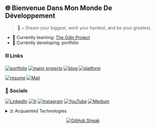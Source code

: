 ## :globe_with_meridians: Bienvenue Dans Mon Monde De Développement 
> 📜 ~ Dream your biggest, work your hardest, and be your greatest.

- 🌱 Currently learning: [The Odin Project](https://www.theodinproject.com/)
- 🌱 Currently developing: portfolio

### ⛓ Links 
[![portfolio](https://img.shields.io/badge/portfolio-555555?style=for-the-badge&logo=rocket&logoColor=white)]()
[![major projects](https://img.shields.io/badge/major_projects-555555?style=for-the-badge&logo=adobe-creative-cloud&logoColor=white)]()
[![blog](https://img.shields.io/badge/blog-555555?style=for-the-badge&logo=blogger&logoColor=white)]()
[![platform](https://img.shields.io/badge/learning_platform-555555?style=for-the-badge&logo=lightning&logoColor=white)]()

[![resume](https://img.shields.io/badge/resume-111111?style=for-the-badge&logo=read.cv&logoColor=white)]()
[![Mail](https://img.shields.io/badge/reach_out-D14836?style=for-the-badge&logo=gmail&logoColor=white)]()

### 💬 Socials 
[![LinkedIn](https://img.shields.io/badge/LinkedIn-0A66C2?style=for-the-badge&logo=linkedin&logoColor=white)](https://www.linkedin.com/in/abraham-silvanus-dacosta-99b9b41b8/)
[![X](https://img.shields.io/badge/X-000000?style=for-the-badge&logo=twitter&logoColor=white)](https://twitter.com/DaCostaSilvan_s)
[![Instagram](https://img.shields.io/badge/Instagram-E4405F?style=for-the-badge&logo=instagram&logoColor=white)](https://www.instagram.com/evergre_n/)
[![YouTube](https://img.shields.io/badge/YouTube-FF0000?style=for-the-badge&logo=youtube&logoColor=white)]()
[![Medium](https://img.shields.io/badge/Medium-000000?style=for-the-badge&logo=medium&logoColor=white)]()

<details>
<summary> ⚖️ Acquainted Technologies</summary>

| Rank | Technology     |
|-----:|--------------|
|     1| <p align="center"><img src="https://cdn.jsdelivr.net/gh/devicons/devicon/icons/javascript/javascript-original.svg" width="48" height="48" alt="JavaScript" /><br/><strong>JavaScript</strong></p> |
|     2| <p align="center"><img src="https://cdn.jsdelivr.net/gh/devicons/devicon/icons/css3/css3-original.svg" width="48" height="48" alt="CSS" /><br/><strong>CSS</strong></p> |
|     3| <p align="center"><img src="https://cdn.jsdelivr.net/gh/devicons/devicon/icons/html5/html5-original.svg" width="48" height="48" alt="HTML" /><br/><strong>HTML</strong></p> |
|     4| <p align="center"><img src="https://cdn.jsdelivr.net/gh/devicons/devicon/icons/react/react-original.svg" width="48" height="48" alt="React" /><br/><strong>React</strong></p> |
|     5| <p align="center"><img src="https://cdn.jsdelivr.net/gh/devicons/devicon/icons/nodejs/nodejs-original.svg" width="48" height="48" alt="Node.js" /><br/><strong>Node.js</strong></p> |
|     6| <p align="center"><img src="https://cdn.jsdelivr.net/gh/devicons/devicon/icons/linux/linux-original.svg" width="48" height="48" alt="Linux" /><br/><strong>Linux</strong></p> |
|     7| <p align="center"><img src="https://cdn.jsdelivr.net/gh/devicons/devicon/icons/git/git-original.svg" width="48" height="48" alt="GIT" /><br/><strong>GIT</strong></p> |
|     8| <p align="center"><img src="https://cdn.jsdelivr.net/gh/devicons/devicon/icons/webpack/webpack-original.svg" width="48" height="48" alt="Webpack" /><br/><strong>Webpack</strong></p> |
|     9| <p align="center"><img src="https://cdn.jsdelivr.net/gh/devicons/devicon/icons/vscode/vscode-original.svg" width="48" height="48" alt="VS Code" /><br/><strong>VS Code</strong></p> |
|    10| <p align="center"><img src="https://cdn.jsdelivr.net/gh/devicons/devicon/icons/eslint/eslint-original.svg" width="48" height="48" alt="ESLint" /><br/><strong>ESLint</strong></p> |
|    11| <p align="center"><img src="https://cdn.jsdelivr.net/gh/devicons/devicon/master/icons/prettier/prettier-original.svg" width="48" height="48" alt="Prettier" /><br/><strong>Prettier</strong></p> |
|    12| <p align="center"><img src="https://cdn.jsdelivr.net/gh/devicons/devicon/icons/babel/babel-original.svg" width="48" height="48" alt="Babel" /><br/><strong>Babel</strong></p> |
|    13| <p align="center"><img src="https://cdn.jsdelivr.net/gh/devicons/devicon/icons/vite/vite-original.svg" width="48" height="48" alt="Vite" /><br/><strong>Vite</strong></p> |
|    14| <p align="center"><img src="https://cdn.jsdelivr.net/gh/devicons/devicon/icons/vercel/vercel-original.svg" width="48" height="48" alt="Vercel" /><br/><strong>Vercel</strong></p> |

| Rank | Language     |
|-----:|--------------|
|     1| <p align="center"><a href="https://skillicons.dev"><img src="https://skillicons.dev/icons?i=js" alt="JavaScript" width="48" height="48" /></a><br/><strong>JavaScript</strong></p> |
|     2| <p align="center"><a href="https://skillicons.dev"><img src="https://skillicons.dev/icons?i=css" alt="CSS" width="48" height="48" /></a><br/><strong>CSS</strong></p> |
|     3| <p align="center"><a href="https://skillicons.dev"><img src="https://skillicons.dev/icons?i=html" alt="HTML" width="48" height="48" /></a><br/><strong>HTML</strong></p> |
|     4| <p align="center"><a href="https://skillicons.dev"><img src="https://skillicons.dev/icons?i=react" alt="React" width="48" height="48" /></a><br/><strong>React</strong></p> |
|     5| <p align="center"><a href="https://skillicons.dev"><img src="https://skillicons.dev/icons?i=nodejs" alt="Node.js" width="48" height="48" /></a><br/><strong>Node.js</strong></p> |
|     6| <p align="center"><a href="https://skillicons.dev"><img src="https://skillicons.dev/icons?i=linux" alt="Linux" width="48" height="48" /></a><br/><strong>Linux</strong></p> |
|     7| <p align="center"><a href="https://skillicons.dev"><img src="https://skillicons.dev/icons?i=git" alt="GIT" width="48" height="48" /></a><br/><strong>GIT</strong></p> |
|     8| <p align="center"><a href="https://skillicons.dev"><img src="https://skillicons.dev/icons?i=webpack" alt="Webpack" width="48" height="48" /></a><br/><strong>Webpack</strong></p> |
|     9| <p align="center"><a href="https://skillicons.dev"><img src="https://skillicons.dev/icons?i=vscode" alt="VS Code" width="48" height="48" /></a><br/><strong>VS Code</strong></p> |
|    10| <p align="center"><a href="https://skillicons.dev"><img src="https://skillicons.dev/icons?i=eslint" alt="ESLint" width="48" height="48" /></a><br/><strong>ESLint</strong></p> |
|    11| <p align="center"><a href="https://skillicons.dev"><img src="https://skillicons.dev/icons?i=prettier" alt="Prettier" width="48" height="48" /></a><br/><strong>Prettier</strong></p> |
|    12| <p align="center"><a href="https://skillicons.dev"><img src="https://skillicons.dev/icons?i=babel" alt="Babel" width="48" height="48" /></a><br/><strong>Babel</strong></p> |
|    13| <p align="center"><a href="https://skillicons.dev"><img src="https://skillicons.dev/icons?i=vite" alt="Vite" width="48" height="48" /></a><br/><strong>Vite</strong></p> |
|    14| <p align="center"><a href="https://skillicons.dev"><img src="https://skillicons.dev/icons?i=vercel" alt="Vercel" width="48" height="48" /></a><br/><strong>Vercel</strong></p> |


</details>

<p align='center'>
 <a href="https://git.io/streak-stats"><img src="https://streak-stats.demolab.com?user=asdacosta&theme=prussian&hide_border=true&border_radius=8&date_format=j%20M%5B%20Y%5D&card_width=600&card_height=200" alt="GitHub Streak" /></a>
</p>




